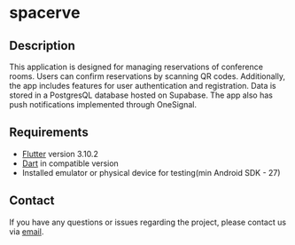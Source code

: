# spacerve

## Description

This application is designed for managing reservations of conference rooms. Users can confirm reservations by scanning QR codes. Additionally, the app includes features for user authentication and registration. Data is stored in a PostgresQL database hosted on Supabase. The app also has push notifications implemented through OneSignal.

## Requirements

- [Flutter](https://flutter.dev/) version 3.10.2
- [Dart](https://dart.dev/) in compatible version
- Installed emulator or physical device for testing(min Android SDK - 27)

## Contact

If you have any questions or issues regarding the project, please contact us via [email](mailto:tomasz.rolek.19@gmail.com).

